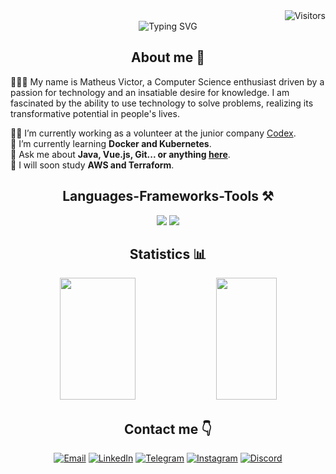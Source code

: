 <div align="right">
  <img src="https://visitor-badge.laobi.icu/badge?page_id=matheusvictoor" alt="Visitors">
</div>

<div align="center">
  <img src="https://readme-typing-svg.herokuapp.com/?color=F0FFF0&size=35&center=true&vCenter=true&width=1000&lines=HELLO,+My+name+is+Matheus+Victor;I'm+from+Brazil;I'm+majoring+in+Computer+Science;Welcome+to+my+GitHub+Profile+%3A29" alt="Typing SVG">
</div>

<h2 align="center"> About me 🚀</h2>

<p align="left">
🙋🏽‍♂️ My name is Matheus Victor, a Computer Science enthusiast driven by a passion for technology and an insatiable desire for knowledge. I am fascinated by the ability to use technology to solve problems, realizing its transformative potential in people's lives.
</p>

<p align="left">
  👩‍💻 I’m currently working as a volunteer at the junior company <a href="https://codexjr.com.br/">Codex</a>. <br>
  🧠 I’m currently learning <strong>Docker and Kubernetes</strong>. <br>
  💬 Ask me about <strong>Java, Vue.js, Git... or anything <a href="https://github.com/matheusvictoor/matheusvictoor/issues">here</a></strong>. <br>
  🔭 I will soon study <strong>AWS and Terraform</strong>.
</p>

<div align="center">
  <h2> Languages-Frameworks-Tools ⚒️</h2>
  
  <img src="https://skillicons.dev/icons?i=java,python,javascript,spring,vue,nodejs,html,css,vscode,github,git,figma" />
  <img src="https://skillicons.dev/icons?i=go,typescript,idea,postman,neovim,linux,express,postgres,mongodb,mysql" />
</div>

<h2 align="center"> Statistics 📊</h2>

<div align="center">
  <img width="49%" height="195px" src="https://github-readme-stats.vercel.app/api?username=matheusvictoor&show_icons=true&count_private=true&hide_border=true&theme=gotham" /> 
  <img width="44%" height="195px" src="https://github-readme-stats.vercel.app/api/top-langs/?username=matheusvictoor&layout=compact&hide_border=true&theme=gotham" />
</div>

<h2 align="center"> Contact me 👇</h2>

<div align="center">
  <a href="mailto:matheusvictor.dev@gmail.com"><img src="https://img.shields.io/badge/-Email-D14836?logo=gmail&logoColor=white&style=flat" alt="Email"></a>
  <a href="https://www.linkedin.com/in/matheusvictoor"><img src="https://img.shields.io/badge/-LinkedIn-0077B5?logo=linkedin&logoColor=white&style=flat" alt="LinkedIn"></a>
  <a href="https://t.me/matheusvictoor"><img src="https://img.shields.io/badge/-Telegram-2CA5E0?logo=telegram&logoColor=white&style=flat" alt="Telegram"></a>
  <a href="https://www.instagram.com/zufilho"><img src="https://img.shields.io/badge/-Instagram-E4405F?logo=instagram&logoColor=white&style=flat" alt="Instagram"></a>
  <a href="https://discord.gg/matheusvictoor"><img src="https://img.shields.io/badge/-Discord-7289DA?logo=discord&logoColor=white&style=flat" alt="Discord"></a>
</div>
